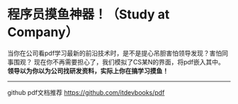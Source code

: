 # 程序员摸鱼神器！（Study at Company）
当你在公司看pdf学习最新的前沿技术时，是不是提心吊胆害怕领导发现？害怕同事围观？
现在你不再需要担心了，我们模拟了CS某N的界面，将pdf嵌入其中。
**领导以为你以为公司找研发资料，实际上你在搞学习摸鱼！**

-----
github pdf文档推荐
https://github.com/itdevbooks/pdf